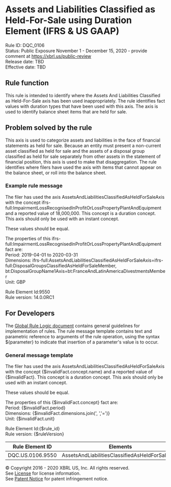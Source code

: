 # Assets and Liabilities Classified as Held-For-Sale using Duration Element  (IFRS &amp; US GAAP)
Rule ID: DQC_0106  
Status: Public Exposure November 1 - December 15, 2020 - provide comment at https://xbrl.us/public-review  
Release date: TBD   
Effective date: TBD  
  
## Rule function
This rule is intended to identify where the Assets And Liabilities Classified as Held-For-Sale axis has been used inappropriately.  The rule identifies fact values with duration types that have been used with this axis. The axis is used to identify balance sheet items that are held for sale.

## Problem solved by the rule
This axis is used to categorize assets and liabilities in the face of financial statements as held for sale. Because an entity must present a non-current asset classified as held for sale and the assets of a disposal group classified as held for sale separately from other assets in the statement of financial position, this axis is used to make that disaggregation. The rule identifies where filers have used the axis with items that cannot appear on the balance sheet, or roll into the balance sheet.

### Example rule message  
The filer has used the axis AssetsAndLiabilitiesClassifiedAsHeldForSaleAxis with the concept ifrs-full:ImpairmentLossRecognisedInProfitOrLossPropertyPlantAndEquipment and a reported value of 18,000,000. This concept is a duration concept. This axis should only be used with an instant concept.

These values should be equal.

The properties of this ifrs-full:ImpairmentLossRecognisedInProfitOrLossPropertyPlantAndEquipment fact are:  
Period: 2019-04-01 to 2020-03-31  
Dimensions:  ifrs-full:AssetsAndLiabilitiesClassifiedAsHeldForSaleAxis=ifrs-full:DisposalGroupsClassifiedAsHeldForSaleMember, bt:DisposalGroupName1Axis=bt:FranceAndLatinAmericaDivestmentsMember  
Unit: GBP  

Rule Element Id:9550  
Rule version: 14.0.0RC1 

## For Developers  
The [Global Rule Logic document](https://github.com/DataQualityCommittee/dqc_us_rules/blob/master/docs/GlobalRuleLogic.md) contains general guidelines for implementation of rules. The rule message template contains text and parametric reference to arguments of the rule operation, using the syntax ${parameter} to indicate that insertion of a parameter's value is to occur.  
  
### General message template  
The filer has used the axis AssetsAndLiabilitiesClassifiedAsHeldForSaleAxis with the concept {$invalidFact.concept.name} and a reported value of {$invalidFact}. This concept is a duration concept. This axis should only be used with an instant concept.

These values should be equal.

The properties of this {$invalidFact.concept} fact are:  
Period: {$invalidFact.period}  
Dimensions:  {$invalidFact.dimensions.join(', ','=')}  
Unit: {$invalidFact.unit}  

Rule Element Id:{$rule_id}  
Rule version: {$ruleVersion}  

|Rule Element ID|Elements|  
|--------|--------|  
|DQC.US.0106.9550|AssetsAndLiabilitiesClassifiedAsHeldForSaleAxis|
  
© Copyright 2016 - 2020 XBRL US, Inc. All rights reserved.   
See [License](https://xbrl.us/dqc-license) for license information.  
See [Patent Notice](https://xbrl.us/dqc-patent) for patent infringement notice.  
